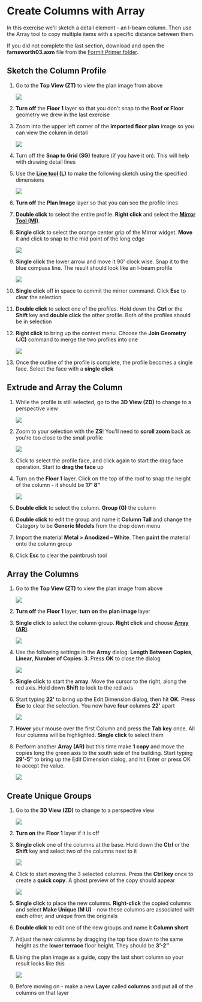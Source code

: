 # Create Columns with Array

In this exercise we'll sketch a detail element - an I-beam column. Then use the Array tool to copy multiple items with a specific distance between them.

If you did not complete the last section, download and open the **farnsworth03.axm** file from the [FormIt Primer folder](https://autodesk.app.box.com/s/thavswirrbflit27rbqzl26ljj7fu1uv/1/9025446442).

## Sketch the Column Profile

1. Go to the **Top View \(ZT\)** to view the plan image from above

   ![](../.gitbook/assets/topview.png)

2. **Turn off** the **Floor 1** layer so that you don't snap to the **Roof or Floor** geometry we drew in the last exercise
3. Zoom into the upper left corner of the **imported floor plan** image so you can view the column in detail

   ![](../.gitbook/assets/5140a00b-351f-4fa8-8a18-a9e6c72012f4.png)

4. Turn off the **Snap to Grid \(SG\)** feature \(if you have it on\). This will help with drawing detail lines
5. Use the [**Line tool \(L\)**](../formit-introduction/tool-bars.md) to make the following sketch using the specified dimensions

   ![](../.gitbook/assets/09cf32a7-a359-4a56-a863-60fd03053ea2.png)

6. **Turn off** the **Plan Image** layer so that you can see the profile lines
7. **Double click** to select the entire profile. **Right click** and select the [**Mirror Tool \(MI\)**](../tool-library/mirror.md).
8. **Single click** to select the orange center grip of the Mirror widget. **Move** it and click to snap to the mid point of the long edge

   ![](../.gitbook/assets/mirrorwidget_1.png)

9. **Single click** the lower arrow and move it 90' clock wise. Snap it to the blue compass line. The result should look like an I-beam profile

   ![](../.gitbook/assets/mirrorwidget_2.png)

10. **Single click** off in space to commit the mirror command. Click **Esc** to clear the selection
11. **Double click** to select one of the profiles. Hold down the **Ctrl** or the **Shift** key and **double click** the other profile. Both of the profiles should be in selection
12. **Right click** to bring up the context menu. Choose the **Join Geometry \(JC\)** command to merge the two profiles into one

    ![](../.gitbook/assets/mirrorwidget_3.png)

13. Once the outline of the profile is complete, the profile becomes a single face. Select the face with a **single click**

## Extrude and Array the Column

1. While the profile is still selected, go to the **3D View \(ZD\)** to change to a perspective view

   ![](../.gitbook/assets/3d_view.png)

2. Zoom to your selection with the **ZS**! You'll need to **scroll zoom** back as you're too close to the small profile

   ![](../.gitbook/assets/zoomselection.png)

3. Click to select the profile face, and click again to start the drag face operation. Start to **drag the face** up
4. Turn on the **Floor 1** layer. Click on the top of the roof to snap the height of the column - it should be **17' 8"**

   ![](../.gitbook/assets/upperterracesketch_12.png)

5. **Double click** to select the column. **Group \(G\)** the column
6. **Double click** to edit the group and name it **Column Tall** and change the Category to be **Generic Models** from the drop down menu
7. Import the material **Metal &gt; Anodized – White**. Then **paint** the material onto the column group
8. Click **Esc** to clear the paintbrush tool

## Array the Columns

1. Go to the **Top View \(ZT\)** to view the plan image from above

   ![](../.gitbook/assets/topview.png)

2. **Turn off** the **Floor 1** layer, **turn on** the **plan image** layer
3. **Single click** to select the column group. **Right click** and choose [**Array \(AR\)**](../tool-library/tilt-array-copy-and-paste.md).

   ![](../.gitbook/assets/2fd9793f-8306-496b-b323-b9b9e1d7e89a.png)

4. Use the following settings in the **Array** dialog: **Length Between Copies**, **Linear**, **Number of Copies: 3**. Press **OK** to close the dialog

   ![](../.gitbook/assets/0ef15b54-2b06-4443-823a-e58527e23858.png)

5. **Single click** to start the **array**. Move the cursor to the right, along the red axis. Hold down **Shift** to lock to the red axis
6. Start typing **22'** to bring up the Edit Dimension dialog, then hit **OK.** Press **Esc** to clear the selection. You now have **four** columns **22'** apart

   ![](../.gitbook/assets/arraypreview.png)

7. **Hover** your mouse over the first Column and press the **Tab key** once. All four columns will be highlighted. **Single click** to select them
8. Perform another **Array \(AR\)** but this time make **1 copy** and move the copies long the green axis to the south side of the building. Start typing **29'-5"** to bring up the Edit Dimension dialog, and hit Enter or press OK to accept the value.

   ![](../.gitbook/assets/arraypreview_2.png)

## Create Unique Groups

1. Go to the **3D View \(ZD\)** to change to a perspective view

   ![](../.gitbook/assets/3d_view.png)

2. **Turn on** the **Floor 1** layer if it is off
3. **Single click** one of the columns at the base. Hold down the **Ctrl** or the **Shift** key and select two of the columns next to it

   ![](../.gitbook/assets/5582b957-9965-43ba-bfa0-8102b6892f28.png)

4. Click to start moving the 3 selected columns. Press the **Ctrl key** once to create a **quick copy**. A ghost preview of the copy should appear

   ![](../.gitbook/assets/upperterracesketch_13.png)

5. **Single click** to place the new columns. **Right-click** the copied columns and select **Make Unique \(M U\)** - now these columns are associated with each other, and unique from the originals
6. **Double click** to edit one of the new groups and name it **Column short**
7. Adjust the new columns by dragging the top face down to the same height as the **lower terrace** floor height. They should be **3’-2”**
8. Using the plan image as a guide, copy the last short column so your result looks like this

   ![](../.gitbook/assets/upperterracesketch_14.png)

9. Before moving on - make a new **Layer** called **columns** and put all of the columns on that layer

